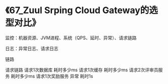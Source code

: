 # 《67_Zuul Srping Cloud Gateway的选型对比》

监控：机器资源、JVM进程、系统（QPS、延时、异常）、请求链路

日志：异常日志、请求日志

链路

请求链路
请求1次数据库	耗时多少ms
请求1次缓存	耗时多少ms
请求2次评审员服务 耗时多少ms
请求1次奖励服务	异常	耗时1s



